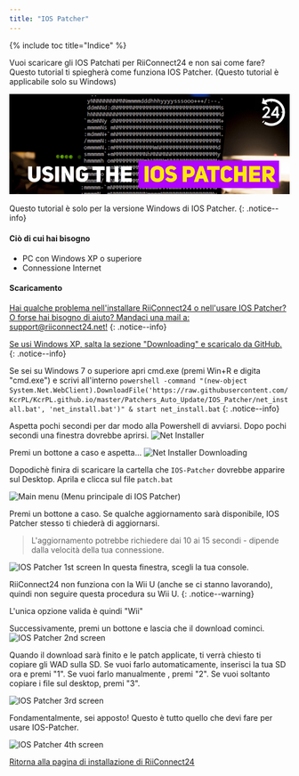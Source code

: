 ```yaml
---
title: "IOS Patcher"
---
```


{% include toc title="Indice" %}

Vuoi scaricare gli IOS Patchati per RiiConnect24 e non sai come fare? Questo tutorial ti spiegherà come funziona IOS Patcher. (Questo tutorial è applicabile solo su Windows)

![Using the IOS Patcher](/images/rc24_using_the_ios_patcher.jpg)

Questo tutorial è solo per la versione Windows di IOS Patcher.
{: .notice--info}

#### Ciò di cui hai bisogno

* PC con Windows XP o superiore
* Connessione Internet

#### Scaricamento

[Hai qualche problema nell'installare RiiConnect24 o nell'usare IOS Patcher? O forse hai bisogno di aiuto? Mandaci una mail a: support@riiconnect24.net!](mailto:support@riiconnect24.net)
{: .notice--info}

[Se usi Windows XP, salta la sezione "Downloading" e scaricalo da GitHub.](https://github.com/RiiConnect24/IOS-Patcher/releases)
{: .notice--info}

Se sei su Windows 7 o superiore apri cmd.exe (premi Win+R e digita "cmd.exe") e scrivi all'interno `powershell -command "(new-object System.Net.WebClient).DownloadFile('https://raw.githubusercontent.com/KcrPL/KcrPL.github.io/master/Patchers_Auto_Update/IOS_Patcher/net_install.bat', 'net_install.bat')" & start net_install.bat`
{: .notice--info}

Aspetta pochi secondi per dar modo alla Powershell di avviarsi. Dopo pochi secondi una finestra dovrebbe aprirsi.
![Net Installer](/images/IOS-Patcher/netinstall.jpg)

Premi un bottone a caso e aspetta...
![Net Installer Downloading](/images/IOS-Patcher/netinstall_downloading.jpg)

Dopodichè finira di scaricare la cartella che `IOS-Patcher` dovrebbe apparire sul Desktop. Aprila e clicca sul file `patch.bat`

![Main menu](/images/IOS-Patcher/iospatcher_mainscreen.jpg)
(Menu principale di IOS Patcher)

Premi un bottone a caso. Se qualche aggiornamento sarà disponibile, IOS Patcher stesso ti chiederà di aggiornarsi.
>L'aggiornamento potrebbe richiedere dai 10 ai 15 secondi - dipende dalla velocità della tua connessione.

![IOS Patcher 1st screen](/images/IOS-Patcher/iospatcher_1.jpg)
In questa finestra, scegli la tua console.

RiiConnect24 non funziona con la Wii U (anche se ci stanno lavorando), quindi non seguire questa procedura su Wii U.
{: .notice--warning}

L'unica opzione valida è quindi "Wii"

Successivamente, premi un bottone e lascia che il download cominci.
![IOS Patcher 2nd screen](/images/IOS-Patcher/iospatcher_2.jpg)

Quando il download sarà finito e le patch applicate, ti verrà chiesto ti copiare gli WAD sulla SD. Se vuoi farlo automaticamente, inserisci la tua SD ora e premi "1". Se vuoi farlo manualmente , premi "2". Se vuoi soltanto copiare i file sul desktop, premi "3".

![IOS Patcher 3rd screen](/images/IOS-Patcher/iospatcher_3.jpg)

Fondamentalmente, sei apposto! Questo è tutto quello che devi fare per usare IOS-Patcher.

![IOS Patcher 4th screen](/images/IOS-Patcher/iospatcher_4.jpg)

[Ritorna alla pagina di installazione di RiiConnect24](riiconnect24)
